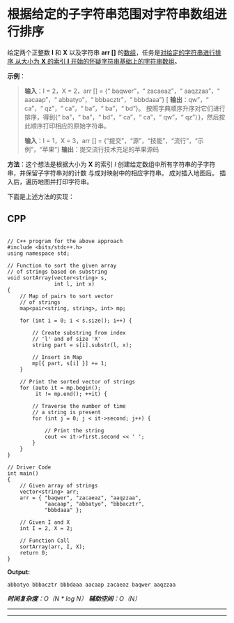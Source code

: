 # 根据给定的子字符串范围对字符串数组进行排序

给定两个正整数 **I** 和 **X** 以及字符串 **arr []** 的[数组](https://www.geeksforgeeks.org/introduction-to-arrays/)，任务是[对给定的字符串进行排序 从大小为 **X** 的索引 **I** 开始的怀疑字符串基础上的字符串数组](https://www.geeksforgeeks.org/c-program-sort-array-names-strings/)。

**示例**：

> **输入**：I = 2，X = 2，arr [] = {“ baqwer”，“ zacaeaz”，“ aaqzzaa”，“ aacaap”，“ abbatyo”，“ bbbacztr”，“ bbbdaaa”} [
> **输出**：qw”，“ ca”，“ qz”，“ ca”，“ ba”，“ ba”，“ bd”}。
> 按照字典顺序升序对它们进行排序，得到{“ ba”，“ ba”，“ bd”，“ ca”，“ ca”，“ qw”，“ qz”）}，然后按此顺序打印相应的原始字符串。
> 
> **输入**：I = 1，X = 3，arr [] = {“提交”，“源”，“技能”，“流行”，“示例”，“苹果”}
> **输出**：提交流行技术充足的苹果源码

**方法**：这个想法是根据大小为 **X** 的索引 *I* 创建给定数组中所有字符串的子字符串，并保留子字符串对的计数 与成对映射中的相应字符串。 成对插入地图后。 插入后，遍历地图并打印字符串。

下面是上述方法的实现：

## CPP

```

// C++ program for the above approach 
#include <bits/stdc++.h> 
using namespace std; 

// Function to sort the given array 
// of strings based on substring 
void sortArray(vector<string> s, 
               int l, int x) 
{ 
    // Map of pairs to sort vector 
    // of strings 
    map<pair<string, string>, int> mp; 

    for (int i = 0; i < s.size(); i++) { 

        // Create substring from index 
        // 'l' and of size 'X' 
        string part = s[i].substr(l, x); 

        // Insert in Map 
        mp[{ part, s[i] }] += 1; 
    } 

    // Print the sorted vector of strings 
    for (auto it = mp.begin(); 
         it != mp.end(); ++it) { 

        // Traverse the number of time 
        // a string is present 
        for (int j = 0; j < it->second; j++) { 

            // Print the string 
            cout << it->first.second << ' '; 
        } 
    } 
} 

// Driver Code 
int main() 
{ 
    // Given array of strings 
    vector<string> arr; 
    arr = { "baqwer", "zacaeaz", "aaqzzaa", 
            "aacaap", "abbatyo", "bbbacztr", 
            "bbbdaaa" }; 

    // Given I and X 
    int I = 2, X = 2; 

    // Function Call 
    sortArray(arr, I, X); 
    return 0; 
} 

```

**Output:**

```
abbatyo bbbacztr bbbdaaa aacaap zacaeaz baqwer aaqzzaa

```

 ***时间复杂度**：O（N * log N）
**辅助空间**：O（N）*



* * *

* * *



